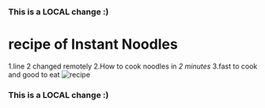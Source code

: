 
### This is a LOCAL change :)
# recipe of Instant Noodles
1.line 2 changed remotely
2.How to cook noodles in *2 minutes*
3.fast to cook and good to eat
![recipe](https://github.com/ShubbhankarP/recipe/assets/148297139/94335397-7fde-415d-823e-c23b8ca61a84)
### This is a LOCAL change :)
